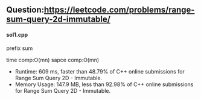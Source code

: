 ## Question:https://leetcode.com/problems/range-sum-query-2d-immutable/

#### sol1.cpp
prefix sum

time comp:O(mn)
sapce comp:O(mn)

* Runtime: 609 ms, faster than 48.79% of C++ online submissions for Range Sum Query 2D - Immutable.
* Memory Usage: 147.9 MB, less than 92.98% of C++ online submissions for Range Sum Query 2D - Immutable.

